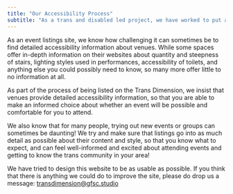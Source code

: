 ```yaml
---
title: "Our Accessibility Process"
subtitle: "As a trans and disabled led project, we have worked to put accessibility at the heart of everything we do."
---
```


As an event listings site, we know how challenging it can sometimes be to find detailed accessibility information about venues. While some spaces offer in-depth information on their websites about quantity and steepness of stairs, lighting styles used in performances, accessibility of toilets, and anything else you could possibly need to know, so many more offer little to no information at all.

As part of the process of being listed on the Trans Dimension, we insist that venues provide detailed accessibility information, so that you are able to make an informed choice about whether an event will be possible and comfortable for you to attend.

We also know that for many people, trying out new events or groups can sometimes be daunting! We try and make sure that listings go into as much detail as possible about their content and style, so that you know what to expect, and can feel well-informed and excited about attending events and getting to know the trans community in your area!

We have tried to design this website to be as usable as possible. If you think that there is anything we could do to improve the site, please do drop us a message: transdimension@gfsc.studio
